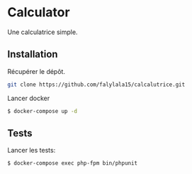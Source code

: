 Calculator
========================

Une calculatrice simple.

Installation
------------

Récupérer le dépôt.

```bash
git clone https://github.com/falylala15/calcalutrice.git
```

Lancer docker

```bash
$ docker-compose up -d
```

Tests
-----

Lancer les tests:

```bash
$ docker-compose exec php-fpm bin/phpunit
```